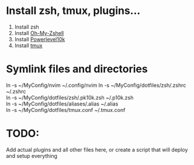 Install zsh, tmux, plugins...
===============

1. Install zsh
2. Install [Oh-My-Zshell](https://github.com/ohmyzsh/ohmyzsh)
3. Install [Powerlevel10k](https://github.com/romkatv/powerlevel10k?tab=readme-ov-file#installation)
4. Install [tmux](https://github.com/tmux/tmux/wiki)

Symlink files and directories
===============
ln -s ~/MyConfig/nvim ~/.config/nvim
ln -s ~/MyConfig/dotfiles/zsh/.zshrc ~/.zshrc\
ln -s ~/MyConfig/dotfiles/zsh/.pk10k.zsh ~/.p10k.zsh\
ln -s ~/MyConfig/dotfiles/aliases/.alias ~/.alias\
ln -s ~/MyConfig/dotfiles/tmux.conf ~/.tmux.conf

TODO:
===============
Add actual plugins and all other files here, or create a script that will deploy and setup everything
